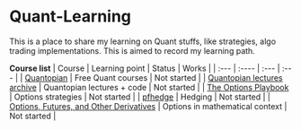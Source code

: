 # Quant-Learning
This is a place to share my learning on Quant stuffs, like strategies, algo trading implementations. This is aimed to record my learning path.

**Course list**
| Course      | Learning point | Status     | Works	|
| :---        | :----          | :---       | :---	|
| [Quantopian](https://www.youtube.com/@Quantopianvideos)	|	Free Quant courses	|	Not started	|
| [Quantopian lectures archive](https://gist.github.com/ih2502mk/50d8f7feb614c8676383431b056f4291)	|	Quantopian lectures + code	|	Not started	|
| [The Options Playbook](https://www.optionsplaybook.com/)      |  Options strategies     | Not started  |
| [pfhedge](https://github.com/pfnet-research/pfhedge)      |  Hedging     | Not started  |
| [Options, Futures, and Other Derivatives](https://www.amazon.com/Options-Futures-Other-Derivatives-9th/dp/0133456315)	|	Options in mathematical context	|	Not started	|
